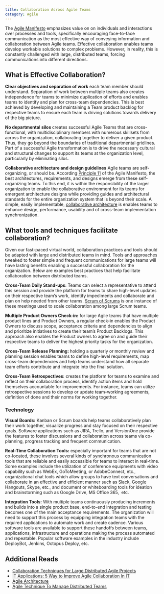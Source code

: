 ```yaml
---
title: Collaboration Across Agile Teams
category: Agile
---
```


The [Agile Manifesto](http://agilemanifesto.org/) emphasizes value on on individuals and interactions over processes and tools, specifically encouraging face-to-face communication as the most effective way of conveying information and collaboration between Agile teams. Effective collaboration enables teams develop workable solutions to complex problems. However, in reality, this is constantly challenged with large, distributed teams, forcing communications into different directions.

## What is Effective Collaboration?

**Clear objectives and separation of work** each team member should understand. Separation of work between multiple teams also creates independence for teams to minimize duplication of efforts and enables teams to identify and plan for cross-team dependencies. This is best achieved by developing and maintaining a Team product backlog for respective teams to ensure each team is driving solutions towards delivery of the big picture.

**No departmental silos** creates successful Agile Teams that are cross-functional, with multidisciplinary members with numerous skillsets from across the organization, collaborating together to deliver a given product. Thus, they go beyond the boundaries of traditional departmental gridlines. Part of a successful Agile transformation is to drive the necessary cultural and structural changes to support its teams at the organization level, particularly by eliminating silos.

**Collaborative architecture and design guidelines** Agile teams are self-organizing, or should be. According [Principle 11](http://agilemanifesto.org/principles.html) of the Agile Manifesto, the best architectures, requirements, and designs emerge from these self-organizing teams. To this end, it is within the responsibility of the larger organization to enable the collaborative environment for its teams for emergent architecture designs while providing guides and architectural standards for the entire organization system that is beyond their scale. A simple, easily implementable, [collaborative architecture](http://www.scaledagileframework.com/agile-architecture/) is enables teams to enhance design, performance, usability and of cross-team implementation synchronization.

## What tools and techniques facilitate collaboration?

Given our fast-paced virtual world, collaboration practices and tools should be adapted with large and distributed teams in mind. Tools and approaches tweaked to foster simple and frequent communications for large teams will have lasting benefits enabling a successful collaboration for the organization. Below are examples best practices that help facilitate collaboration between distributed teams.  

**Cross-Team Daily Stand-ups:** Teams can select a representative to attend this session and provide the platform for teams to share high-level updates on their respective team’s work, identify impediments and collaborate and plan on help needed from other teams. [Scrum of Scrums](https://www.agilealliance.org/glossary/scrum-of-scrums/) is one instance of these meetings used to scale collaboration among large Scrum teams.

**Multiple Product Owners Check-in:** for large Agile teams that have multiple product lines and Product Owners, a regular check-in enables the Product Owners to discuss scope, acceptance criteria and dependencies to align and prioritize initiatives to create their team’s Product Backlogs. This approach also enables the Product owners to agree on and guide their respective teams to deliver the highest priority tasks for the organization.

**Cross-Team Release Planning:** holding a quarterly or monthly review and planning session enables teams to define high-level requirements, map cross-team dependencies and help teams understand how all separate team efforts contribute and integrate into the final solution.

**Cross-Team Retrospectives:** creates the platform for teams to examine and reflect on their collaboration process, identify action items and hold themselves accountable for improvements. For instance, teams can utilize retrospective sessions to develop or update team-working agreements, definition of done and their norms for working together.

### Technology

**Visual Boards:** Kanban or Scrum boards help teams collaboratively plan their work together, visualize progress and stay focused on their respective goals. Software applications such as JIRA, Trello, and VersionOne provide the features to foster discussions and collaboration across teams via co-planning, progress tracking and frequent communication.

**Real-Time Collaboration Tools:** especially important for teams that are not co-located, these involves several kinds of synchronous communication tools that are reliable and easily accessible for teams to interact in real-time. Some examples include the utilization of conference equipments with video capability such as WebEx, GoToMeeting, or AdobeConnect, etc., organizational chat tools which allow groups to have text conversations and collaborate in an effective and efficient manner such as Slack, Google Hangouts, Skype, etc., and document or whiteboarding tools for ideation and brainstorming such as Google Drive, MS Office 365,  etc.

**Integration Tools:** With multiple teams continuously producing increments and builds into a single product base, end-to-end integration and testing becomes one of the main acceptance requirements. The organization will need to support this process by equipping integration teams with the required applications to automate work and create cadence. Various software tools are available to support these handoffs between teams, applications, infrastructure and operations making the process automated and repeatable. Popular software examples in the industry include DeployBot, Jenkins, Octopus Deploy, etc.

## Additional Reads
* [Collaboration Techniques for Large Distributed Agile Projects](https://www.thoughtworks.com/insights/blog/collaboration-techniques-large-distributed-agile-projects)
* [IT Applications: 5 Way to Improve Agile Collaboration In IT](https://www.cebglobal.com/blogs/it-applications-5-ways-to-improve-agile-collaboration-in-it/)
* [Agile Architecture](http://www.scaledagileframework.com/agile-architecture/)
* [Agile Technique To Manage Distributed Teams](https://www.scalablepath.com/blog/agile-techniques-to-manage-distributed-teams/)
